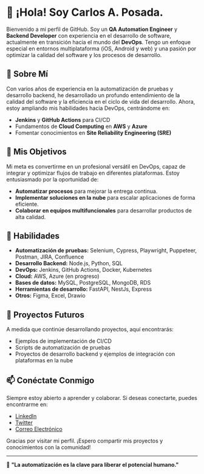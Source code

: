 # 👋 ¡Hola! Soy Carlos A. Posada.

Bienvenido a mi perfil de GitHub. Soy un **QA Automation Engineer** y **Backend Developer** con experiencia en el desarrollo de software, actualmente en transición hacia el mundo del **DevOps**. Tengo un enfoque especial en entornos multiplataforma (iOS, Android y web) y una pasión por optimizar la calidad del software y los procesos de desarrollo.

## 🚀 Sobre Mí

Con varios años de experiencia en la automatización de pruebas y desarrollo backend, he desarrollado un profundo entendimiento de la calidad del software y la eficiencia en el ciclo de vida del desarrollo. Ahora, estoy ampliando mis habilidades hacia DevOps, centrándome en:

- **Jenkins** y **GitHub Actions** para CI/CD
- Fundamentos de **Cloud Computing** en **AWS** y **Azure**
- Fomentar conocimientos en **Site Reliability Engineering (SRE)**

## 🌱 Mis Objetivos

Mi meta es convertirme en un profesional versátil en DevOps, capaz de integrar y optimizar flujos de trabajo en diferentes plataformas. Estoy entusiasmado por la oportunidad de:

- **Automatizar procesos** para mejorar la entrega continua.
- **Implementar soluciones en la nube** para escalar aplicaciones de forma eficiente.
- **Colaborar en equipos multifuncionales** para desarrollar productos de alta calidad.

## 🔧 Habilidades

- **Automatización de pruebas:** Selenium, Cypress, Playwright, Puppeteer, Postman, JIRA, Confluence
- **Desarrollo Backend:** Node.js, Python, SQL
- **DevOps:** Jenkins, GitHub Actions, Docker, Kubernetes
- **Cloud:** AWS, Azure (en progreso)
- **Bases de datos:** MySQL, PostgreSQL, MongoDB, RDS
- **Herramientas de desarrollo:** FastAPI, NestJs, Express
- **Otros:** Figma, Excel, Drawio

## 📂 Proyectos Futuros

A medida que continúe desarrollando proyectos, aquí encontrarás:

- Ejemplos de implementación de CI/CD
- Scripts de automatización de pruebas
- Proyectos de desarrollo backend y ejemplos de integración con plataformas en la nube

## 📫 Conéctate Conmigo

Siempre estoy abierto a aprender y colaborar. Si deseas conectarte, puedes encontrarme en:

- [LinkedIn](https://www.linkedin.com/in/carlos-andres-posada-chica-software-engineer/)
- [Twitter](https://x.com/CarlosposadaDev)
- [Correo Electrónico](carlosposada.dev@gmail.com)

Gracias por visitar mi perfil. ¡Espero compartir mis proyectos y conocimientos con la comunidad!

---

🔗 **"La automatización es la clave para liberar el potencial humano."**

